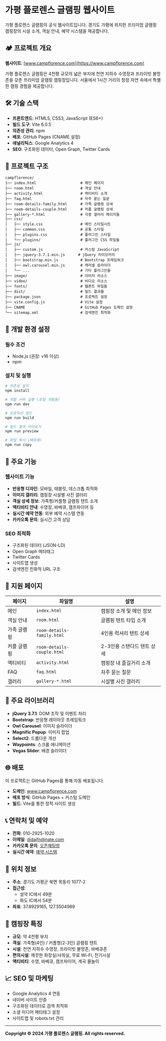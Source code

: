 # 가평 플로렌스 글램핑 웹사이트

가평 플로렌스 글램핑의 공식 웹사이트입니다. 경기도 가평에 위치한 프리미엄 글램핑 캠핑장의 시설 소개, 객실 안내, 예약 시스템을 제공합니다.

## 🏕️ 프로젝트 개요

**웹사이트**: [www.campflorence.com](https://www.campflorence.com)

가평 플로렌스 글램핑은 4천평 규모의 넓은 부지에 천연 지하수 수영장과 프라이빗 불멍존을 갖춘 프리미엄 글램핑 캠핑장입니다. 서울에서 1시간 거리의 청정 자연 속에서 특별한 캠핑 경험을 제공합니다.

## 🛠️ 기술 스택

- **프론트엔드**: HTML5, CSS3, JavaScript (ES6+)
- **빌드 도구**: Vite 6.0.5
- **의존성 관리**: npm
- **배포**: GitHub Pages (CNAME 설정)
- **애널리틱스**: Google Analytics 4
- **SEO**: 구조화된 데이터, Open Graph, Twitter Cards

## 📁 프로젝트 구조

```
campflorence/
├── index.html                    # 메인 페이지
├── room.html                     # 객실 안내
├── activity.html                 # 액티비티 소개
├── faq.html                      # 자주 묻는 질문
├── room-details-family.html      # 가족 글램핑 상세
├── room-details-couple.html      # 커플 글램핑 상세
├── gallery-*.html                # 각종 갤러리 페이지들
├── css/
│   ├── style.css                 # 메인 스타일시트
│   ├── common.css                # 공통 스타일
│   ├── plugins.css               # 플러그인 스타일
│   └── plugins/                  # 플러그인 CSS 파일들
├── js/
│   ├── custom.js                 # 커스텀 JavaScript
│   ├── jquery-3.7.1.min.js      # jQuery 라이브러리
│   ├── bootstrap.min.js          # Bootstrap 프레임워크
│   ├── owl.carousel.min.js       # 캐러셀 슬라이더
│   └── ...                       # 기타 플러그인들
├── image/                        # 이미지 리소스
├── video/                        # 비디오 리소스
├── fonts/                        # 웹폰트 파일들
├── dist/                         # 빌드 결과물
├── package.json                  # 프로젝트 설정
├── vite.config.js                # Vite 설정
├── CNAME                         # GitHub Pages 도메인 설정
└── sitemap.xml                   # 검색엔진 최적화
```

## 🚀 개발 환경 설정

### 필수 조건
- Node.js (권장: v16 이상)
- npm

### 설치 및 실행

```bash
# 의존성 설치
npm install

# 개발 서버 실행 (로컬 개발용)
npm run dev

# 프로덕션 빌드
npm run build

# 빌드 결과 미리보기
npm run preview

# 파일 복사 (배포용)
npm run copy
```

## 🎯 주요 기능

### 웹사이트 기능
- **반응형 디자인**: 모바일, 태블릿, 데스크톱 최적화
- **이미지 갤러리**: 캠핑장 시설별 사진 갤러리
- **객실 상세 정보**: 가족형/커플형 글램핑 텐트 소개
- **액티비티 안내**: 수영장, 바베큐, 캠프파이어 등
- **실시간 예약 연동**: 외부 예약 시스템 연동
- **카카오톡 문의**: 실시간 고객 상담

### SEO 최적화
- 구조화된 데이터 (JSON-LD)
- Open Graph 메타태그
- Twitter Cards
- 사이트맵 생성
- 검색엔진 친화적 URL 구조

## 📱 지원 페이지

| 페이지 | 파일명 | 설명 |
|--------|--------|------|
| 메인 | `index.html` | 캠핑장 소개 및 메인 정보 |
| 객실 안내 | `room.html` | 글램핑 텐트 타입 소개 |
| 가족 글램핑 | `room-details-family.html` | 4인용 럭셔리 텐트 상세 |
| 커플 글램핑 | `room-details-couple.html` | 2-3인용 스탠다드 텐트 상세 |
| 액티비티 | `activity.html` | 캠핑장 내 즐길거리 소개 |
| FAQ | `faq.html` | 자주 묻는 질문 |
| 갤러리 | `gallery-*.html` | 시설별 사진 갤러리 |

## 🔧 주요 라이브러리

- **jQuery 3.7.1**: DOM 조작 및 이벤트 처리
- **Bootstrap**: 반응형 레이아웃 프레임워크
- **Owl Carousel**: 이미지 슬라이더
- **Magnific Popup**: 이미지 팝업
- **Select2**: 드롭다운 개선
- **Waypoints**: 스크롤 애니메이션
- **Vegas Slider**: 배경 슬라이더

## 🌐 배포

이 프로젝트는 GitHub Pages를 통해 자동 배포됩니다.

- **도메인**: www.campflorence.com
- **배포 방식**: GitHub Pages + 커스텀 도메인
- **빌드**: Vite를 통한 정적 사이트 생성

## 📞 연락처 및 예약

- **전화**: 010-2925-1020
- **이메일**: didajfn@nate.com
- **카카오톡 문의**: [오픈채팅방](https://open.kakao.com/o/s94EJgch)
- **실시간 예약**: [예약 시스템](https://booking.ddnayo.com/booking-calendar-status?accommodationId=104535)

## 📍 위치 정보

- **주소**: 경기도 가평군 북면 목동리 1077-2
- **접근성**: 
  - 설악 IC에서 49분
  - 화도 IC에서 54분
- **좌표**: 37.8929165, 127.5504989

## 🎪 캠핑장 특징

- **규모**: 약 4천평 부지
- **객실**: 가족형(4인) / 커플형(2-3인) 글램핑 텐트
- **시설**: 천연 지하수 수영장, 프라이빗 불멍존, 바베큐존
- **편의시설**: 깨끗한 화장실/샤워실, 무료 Wi-Fi, 전기시설
- **액티비티**: 수영, 바베큐, 캠프파이어, 계곡 물놀이

## 📈 SEO 및 마케팅

- Google Analytics 4 연동
- 네이버 사이트 인증
- 구조화된 데이터로 검색 최적화
- 소셜 미디어 메타태그 설정
- 사이트맵 및 robots.txt 관리

---

**Copyright © 2024 가평 플로렌스 글램핑. All rights reserved.**
